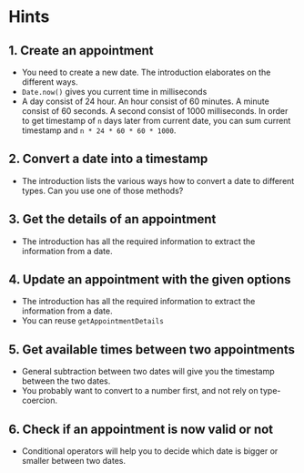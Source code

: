 # Hints

## 1. Create an appointment

- You need to create a new date. The introduction elaborates on the different ways.
- `Date.now()` gives you current time in milliseconds
- A day consist of 24 hour. An hour consist of 60 minutes. A minute consist of 60 seconds. A second consist of 1000 milliseconds. In order to get timestamp of `n` days later from current date, you can sum current timestamp and `n * 24 * 60 * 60 * 1000`.

## 2. Convert a date into a timestamp

- The introduction lists the various ways how to convert a date to different types. Can you use one of those methods?

## 3. Get the details of an appointment

- The introduction has all the required information to extract the information from a date.

## 4. Update an appointment with the given options

- The introduction has all the required information to extract the information from a date.
- You can reuse `getAppointmentDetails`

## 5. Get available times between two appointments

- General subtraction between two dates will give you the timestamp between the two dates.
- You probably want to convert to a number first, and not rely on type-coercion.

## 6. Check if an appointment is now valid or not

- Conditional operators will help you to decide which date is bigger or smaller between two dates.